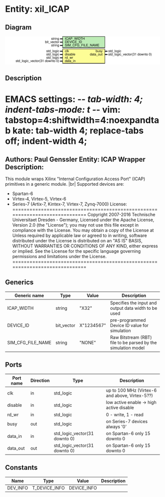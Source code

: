# Entity: xil_ICAP

## Diagram

![Diagram](xil_ICAP.svg "Diagram")
## Description

EMACS settings: -*-  tab-width: 4; indent-tabs-mode: t -*-
vim: tabstop=4:shiftwidth=4:noexpandtab
kate: tab-width 4; replace-tabs off; indent-width 4;
=============================================================================
Authors:					Paul Genssler
Entity:					ICAP Wrapper
Description:
-------------------------------------
This module wraps Xilinx "Internal Configuration Access Port" (ICAP) primitives in a generic
module. |br|
Supported devices are:
 * Spartan-6
 * Virtex-4, Virtex-5, Virtex-6
 * Series-7 (Artix-7, Kintex-7, Virtex-7, Zynq-7000)
License:
=============================================================================
Copyright 2007-2016 Technische Universitaet Dresden - Germany,
Licensed under the Apache License, Version 2.0 (the "License");
you may not use this file except in compliance with the License.
You may obtain a copy of the License at
Unless required by applicable law or agreed to in writing, software
distributed under the License is distributed on an "AS IS" BASIS,
WITHOUT WARRANTIES OR CONDITIONS OF ANY KIND, either express or implied.
See the License for the specific language governing permissions and
limitations under the License.
=============================================================================
## Generics

| Generic name      | Type       | Value      | Description                                                   |
| ----------------- | ---------- | ---------- | ------------------------------------------------------------- |
| ICAP_WIDTH        | string     | "X32"      | Specifies the input and output data width to be used          |
| DEVICE_ID         | bit_vector | X"1234567" | pre-programmed Device ID value for simulation                 |
| SIM_CFG_FILE_NAME | string     | "NONE"     | Raw Bitstream (RBT) file to be parsed by the simulation model |
## Ports

| Port name | Direction | Type                          | Description                                    |
| --------- | --------- | ----------------------------- | ---------------------------------------------- |
| clk       | in        | std_logic                     | up to 100 MHz (Virtex-6 and above, Virtex-5??) |
| disable   | in        | std_logic                     | low active enable -> high active disable       |
| rd_wr     | in        | std_logic                     | 0 - write, 1 - read                            |
| busy      | out       | std_logic                     | on Series-7 devices always '0'                 |
| data_in   | in        | std_logic_vector(31 downto 0) | on Spartan-6 only 15 downto 0                  |
| data_out  | out       | std_logic_vector(31 downto 0) | on Spartan-6 only 15 downto 0                  |
## Constants

| Name     | Type          | Value        | Description |
| -------- | ------------- | ------------ | ----------- |
| DEV_INFO | T_DEVICE_INFO |  DEVICE_INFO |             |
